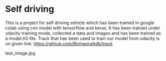 # Self driving
This is a project for self driving vehicle which has been trained in google colab using cnn model with tensorflow and keras. 
It has been trained under udacity training mode, collected a data and images and has been trained as a model.h5 file. 
Track that has been used to train our model from udacity is on given link:
https://github.com/Bishworajkdk/track

test_image.jpg
